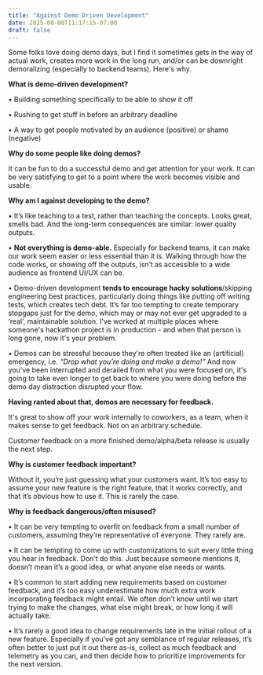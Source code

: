 ```yaml
---
title: "Against Demo Driven Development"
date: 2025-08-08T11:17:15-07:00
draft: false
---
```

Some folks love doing demo days, but I find it sometimes gets in the way of actual work, creates more work in the long run, 
and/or can be downright demoralizing (especially to backend teams). Here's why. 

**What is demo-driven development?** 

• Building something specifically to be able to show it off

• Rushing to get stuff in before an arbitrary deadline

• A way to get people motivated by an audience (positive) or shame (negative)

**Why do some people like doing demos?**

It can be fun to do a successful demo and get attention for your work. 
It can be very satisfying to get to a point where the work becomes visible and usable. 

**Why am I against developing to the demo?**

• It’s like teaching to a test, rather than teaching the concepts. 
Looks great, smells bad. And the long-term consequences are similar: lower quality outputs. 

• **Not everything is demo-able.** Especially for backend teams, 
it can make our work seem easier or less essential than it is. 
Walking through how the code works, or showing off the outputs, isn’t as accessible 
to a wide audience as frontend UI/UX can be. 

• Demo-driven development **tends to encourage hacky solutions**/skipping engineering best practices, 
particularly doing things like putting off writing tests, which creates tech debt. 
It’s far too tempting to create temporary stopgaps just for the demo, 
which may or may not ever get upgraded to a ‘real’, maintainable solution. I've worked at multiple places where someone's hackathon project is in production - and when 
that person is long gone, now it's your problem. 

• Demos can be stressful because they're often treated like an (artificial) emergency, 
i.e. *“Drop what you’re doing and make a demo!”* And now you've been interrupted and derailed from what 
you were focused on, it's going to take even longer to get back to where you were doing
before the demo day distraction disrupted your flow. 

**Having ranted about that, demos are necessary for feedback.** 

It's great to show off your work internally to coworkers, as a team, 
when it makes sense to get feedback. Not on an arbitrary schedule. 

Customer feedback on a more finished demo/alpha/beta release is usually the next step. 

**Why is customer feedback important?**

Without it, you’re just guessing what your customers want. 
It’s too easy to assume your new feature is the right feature, that it works correctly, and that it’s obvious how to use it. This is rarely the case. 

**Why is feedback dangerous/often misused?**

• It can be very tempting to overfit on feedback from a small number of customers, 
assuming they’re representative of everyone. They rarely are. 

• It can be tempting to come up with customizations to suit every little thing 
you hear in feedback. Don’t do this. Just because someone mentions it, 
doesn’t mean it’s a good idea, or what anyone else needs or wants. 

• It’s common to start adding new requirements based on customer feedback, 
and it’s too easy underestimate how much extra work incorporating feedback might entail. 
We often don’t know until we start trying to make the changes, 
what else might break, or how long it will actually take. 

• It’s rarely a good idea to change requirements late in the initial rollout of a new feature. 
Especially if you’ve got any semblance of regular releases, 
it’s often better to just put it out there as-is, collect as much feedback 
and telemetry as you can, and then decide how to prioritize improvements for the next version. 



